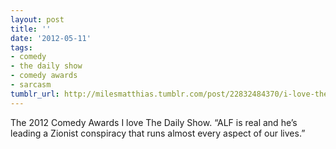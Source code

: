 ```yaml
---
layout: post
title: ''
date: '2012-05-11'
tags:
- comedy
- the daily show
- comedy awards
- sarcasm
tumblr_url: http://milesmatthias.tumblr.com/post/22832484370/i-love-the-daily-show-alf-is-real-and-hes
---
```

The 2012 Comedy Awards I love The Daily Show. “ALF is real and he’s leading a Zionist conspiracy that runs almost every aspect of our lives.”
